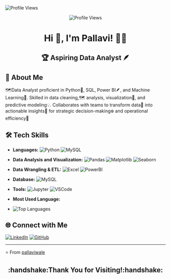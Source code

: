 ![Profile Views](https://komarev.com/ghpvc/?username=pallaviwale&color=blue)

<p align="center">
  <img src="https://komarev.com/ghpvc/?username=pallaviwale&color=blue" alt="Profile Views">
</p>

<h1 align="center">Hi 👋, I'm Pallavi! 👩‍💻</h1>
<h2 align="center">🏆 Aspiring Data Analyst 🪶</h2>

## 🚀 About Me
🗺️Data Analyst proficient in Python🐍, SQL, Power BI🪶, and Machine Learning🤖. Skilled in data cleaning,🗺 analysis, visualization🌿, and predictive modeling💡. Collaborates with teams to transform data🪻 into actionable insights🍂 for strategic decision-making❄️ and operational efficiency🥀

## 🛠️ Tech Skills
- **Languages:**
  ![Python](https://img.shields.io/badge/-Python-3776AB?style=flat&logo=python&logoColor=white) ![MySQL](https://img.shields.io/badge/-SQL-3776AB?style=flat&logo=SQL&logoColor=white)
- **Data Analysis and Visualization:**
  ![Pandas](https://img.shields.io/badge/-Pandas-61DAFB?style=flat&logo=Pandas&logoColor=black) ![Matplotlib](https://img.shields.io/badge/-Matplotlib-E34F26?style=flat&logo=Matplotlib&logoColor=white) ![Seaborn](https://img.shields.io/badge/-Seaborn-1572B6?style=flat&logo=Seaborn&logoColor=white)
- **Data Wrangling & ETL:**
  ![Excel](https://img.shields.io/badge/-Excel-339933?style=flat&logo=Excel&logoColor=white) ![PowerBI](https://img.shields.io/badge/-PowerBI-339933?style=flat&logo=PowerBI&logoColor=white)
- **Database:**
  ![MySQL](https://img.shields.io/badge/-MySQL-47A248?style=flat&logo=MySQL&logoColor=white)
- **Tools:**
  ![Jupyter](https://img.shields.io/badge/-Jupyter-F05032?style=flat&logo=Jupyter&logoColor=white) ![VSCode](https://img.shields.io/badge/-VSCode-007ACC?style=flat&logo=visual-studio-code&logoColor=white)

- **Most Used Language:**
- ![Top Languages](https://github-readme-stats.vercel.app/api/top-langs/?username=pallaviwale&layout=compact&theme=radical)

## 🌐 Connect with Me
[![LinkedIn](https://img.shields.io/badge/-LinkedIn-0077B5?style=flat&logo=linkedin&logoColor=white)](https://www.linkedin.com/in/pallavi-wale/)
[![GitHub](https://img.shields.io/badge/-GitHub-black?style=flat&logo=github&logoColor=white)](https://github.com/pallaviwale)

---

⭐️ From [pallaviwale](https://github.com/pallaviwale)

<h2 align="center"> :handshake:Thank You for Visiting!:handshake:</h2>

